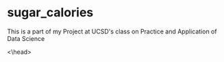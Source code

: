 # sugar_calories
This is a part of my Project at UCSD's class on Practice and Application of Data Science

<head> 
    <title>My Simple Website</title>
<\head>